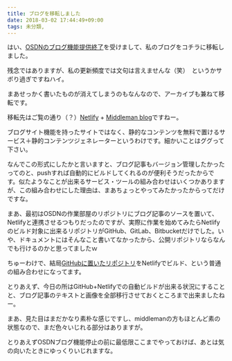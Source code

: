 ```yaml
---
title: ブログを移転しました
date: 2018-03-02 17:44:49+09:00
tags: 未分類, 
---
```


はい、<a href="https://osdn.net/projects/sourceforge/news/25657" target="_blank">OSDNのブログ機能提供終了</a>を受けまして、私のブログをコチラに移転しました。

残念ではありますが、私の更新頻度では文句は言えませんな（笑）　というかサボり過ぎですねハイ。

まあせっかく書いたものが消えてしまうのもなんなので、アーカイブも兼ねて移転です。

移転先はご覧の通り（？）<a href="https://www.netlify.com" target="_blank" title="Netlify">Netlify</a> + <a href="https://middlemanapp.com/jp/basics/blogging/" target="_blank" title="Middleman: ブログ機能">Middleman blog</a>ですねー。

ブログサイト機能を持ったサイトではなく、静的なコンテンツを無料で置けるサービス＋静的コンテンツジェネレーターというわけです。細かいことはググって下さい。

なんでこの形式にしたかと言いますと、ブログ記事もバージョン管理したかったってのと、pushすれば自動的にビルドしてくれるのが便利そうだったからです。似たようなことが出来るサービス・ツールの組み合わせはいくつかありますが、この組み合わせにした理由は、まあちょっとやってみたかったからってだけですな。

まあ、最初はOSDNの作業部屋のリポジトリにブログ記事のソースを置いて、Netlifyと連携させるつもりだったのですが、実際に作業を始めてみたらNetlifyのビルド対象に出来るリポジトリがGitHub、GitLab、Bitbucketだけでした。いや、ドキュメントにはそんなこと書いてなかったから、公開リポジトリならなんでも行けるのかと思ってましたｗ

ちゅーわけで、結局<a href="https://github.com/ornse01/ornse01_blog" target="_blank" title="GitHub:ornse01/ornse01_blog">GitHubに置いたリポジトリ</a>をNetlifyでビルド、という普通の組み合わせになってます。

とりあえず、今日の所はGitHub+Netlifyでの自動ビルドが出来る状況にすることと、ブログ記事のテキストと画像を全部移行させておくところまで出来ましたねー。

まあ、見た目はまだかなり素朴な感じですし、middlemanの方もほとんど素の状態なので、まだ色々いじれる部分はありますが。

とりあえずOSDNブログ機能停止の前に最低限ここまでやっておけば、あとは気の向いたときにゆっくりいじれますな。
